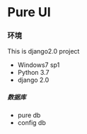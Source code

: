 Pure UI
====

### 环境
This is django2.0 project
* Windows7 sp1
* Python 3.7
* django 2.0

##### 数据库
* pure db
* config db
